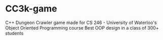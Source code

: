 # CC3k-game
C++ Dungeon Crawler game made for CS 246 - University of Waterloo's Object Oriented Programming course
Best OOP design in a class of 300+ students 
